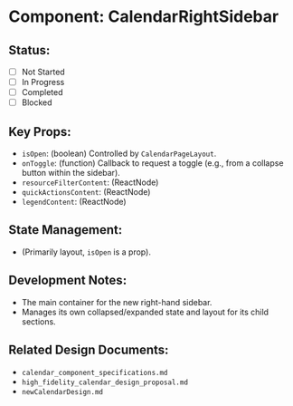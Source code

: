 # Component: CalendarRightSidebar

## Status:
- [ ] Not Started
- [ ] In Progress
- [ ] Completed
- [ ] Blocked

## Key Props:
- `isOpen`: (boolean) Controlled by `CalendarPageLayout`.
- `onToggle`: (function) Callback to request a toggle (e.g., from a collapse button within the sidebar).
- `resourceFilterContent`: (ReactNode)
- `quickActionsContent`: (ReactNode)
- `legendContent`: (ReactNode)

## State Management:
- (Primarily layout, `isOpen` is a prop).

## Development Notes:
- The main container for the new right-hand sidebar.
- Manages its own collapsed/expanded state and layout for its child sections.

## Related Design Documents:
- `calendar_component_specifications.md`
- `high_fidelity_calendar_design_proposal.md`
- `newCalendarDesign.md`
